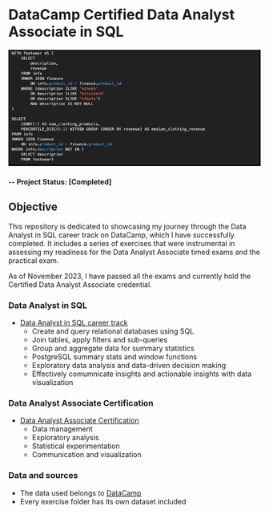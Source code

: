 # DataCamp Certified Data Analyst Associate in SQL

![alternative text](img/readme_image.jpg)

#### -- Project Status: [Completed]

## Objective
This repository is dedicated to showcasing my journey through the Data Analyst in SQL career track on DataCamp, which I have successfully completed. It includes a series of exercises that were instrumental in assessing my readiness for the Data Analyst Associate timed exams and the practical exam.

As of November 2023, I have passed all the exams and currently hold the Certified Data Analyst Associate credential.

### Data Analyst in SQL
* [Data Analyst in SQL career track](https://www.datacamp.com/tracks/data-analyst-in-sql)
  * Create and query relational databases using SQL
  * Join tables, apply filters and sub-queries
  * Group and aggregate data for summary statistics
  * PostgreSQL summary stats and window functions
  * Exploratory data analysis and data-driven decision making
  * Effectively comumnicate insights and actionable insights with data visualization

### Data Analyst Associate Certification
* [Data Analyst Associate Certification](https://support.datacamp.com/hc/en-us/articles/7926305856919-Data-Analyst-Associate)
  * Data management
  * Exploratory analysis
  * Statistical experimentation
  * Communication and visualization

### Data and sources
* The data used belongs to [DataCamp](https://www.datacamp.com/)
* Every exercise folder has its own dataset included
